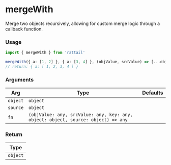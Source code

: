 # mergeWith

Merge two objects recursively, allowing for custom merge logic through a callback function.

### Usage

```ts
import { mergeWith } from 'rattail'

mergeWith({ a: [1, 2] }, { a: [3, 4] }, (objValue, srcValue) => [...objValue, ...srcValue])
// return: { a: [ 1, 2, 3, 4 ] }
```

### Arguments

| Arg      | Type                                                                              | Defaults |
| -------- | --------------------------------------------------------------------------------- | -------- |
| `object` | `object`                                                                          |          |
| `source` | `object`                                                                          |          |
| `fn`     | `(objValue: any, srcValue: any, key: any, object: object, source: object) => any` |          |

### Return

| Type     |
| -------- |
| `object` |
